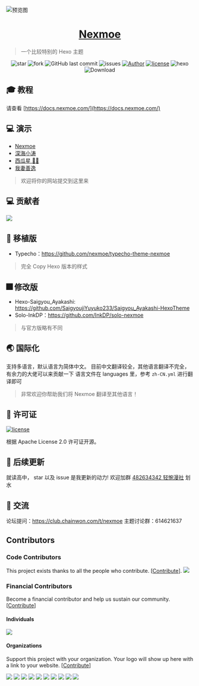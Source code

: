 
![预览图](cover.png)

<h1 align="center"><a href="https://nexmoe.com/hexo-theme-nexmoe.html" target="_blank">Nexmoe</a></h1>

> 一个比较特别的 Hexo 主题

<p align="center">
<img alt="star" src="https://img.shields.io/github/stars/nexmoe/hexo-theme-nexmoe.svg"/>
<img alt="fork" src="https://img.shields.io/github/forks/nexmoe/hexo-theme-nexmoe.svg"/>
<img alt="GitHub last commit" src="https://img.shields.io/github/last-commit/nexmoe/hexo-theme-nexmoe.svg?label=commits">
<img alt="issues" src="https://img.shields.io/github/issues/nexmoe/hexo-theme-nexmoe.svg"/>
<a href="https://nexmoe.com"><img alt="Author" src="https://img.shields.io/badge/author-%E6%8A%98%E5%BD%B1%E8%BD%BB%E6%A2%A6-red.svg"/></a>
<a href="https://github.com/nexmoe/hexo-theme-nexmoe/blob/master/LICENSE"><img alt="license" src="https://img.shields.io/github/license/nexmoe/hexo-theme-nexmoe.svg"/></a>
<img alt="hexo" src="https://img.shields.io/badge/hexo-blue.svg"/>
<img alt="Download" src="https://img.shields.io/badge/download-29.9KB-brightgreen.svg"/>
</p>

## 🎓 教程
请查看 [https://docs.nexmoe.com/](https://docs.nexmoe.com/)

## 💻 演示

- [Nexmoe](https://nexmoe.com/)
- [深海小涛](https://hexo.xtaolink.cn/)
- [西瓜星 🍉✨](https://suikastar.com/)
- [我妻善逸](http://fguby.love/)

> 欢迎将你的网站提交到这里来

## 💻 贡献者

![](https://opencollective.com/hexo-theme-nexmoe/contributors.svg)

## 🎇 移植版
 - Typecho：https://github.com/nexmoe/typecho-theme-nexmoe

> 完全 Copy Hexo 版本的样式

## 🎆 修改版
 - Hexo-Saigyou_Ayakashi: https://github.com/SaigyoujiYuyuko233/Saigyou_Ayakashi-HexoTheme
 - Solo-InkDP：https://github.com/InkDP/solo-nexmoe

> 与官方版略有不同

## 🌏 国际化

支持多语言，默认语言为简体中文。
目前中文翻译较全，其他语言翻译不完全，有余力的大佬可以来贡献一下
语言文件在 languages 里，参考 `zh-CN.yml` 进行翻译即可

> 非常欢迎你帮助我们将 Nexmoe 翻译至其他语言！

## 📄 许可证

<a href="https://github.com/nexmoe/hexo-theme-nexmoe/blob/master/LICENSE"><img alt="license" src="https://img.shields.io/github/license/nexmoe/hexo-theme-nexmoe.svg"/></a>

根据 Apache License 2.0 许可证开源。

## 🍻 后续更新
就读高中，
star 以及 issue 是我更新的动力!
欢迎加群 [482634342 轻惋漫社](https://jq.qq.com/?_wv=1027&k=5CfKHun) 划水

## 💬 交流
论坛提问：https://club.chainwon.com/t/nexmoe
主题讨论群：614621637

## Contributors

### Code Contributors

This project exists thanks to all the people who contribute. [[Contribute](CONTRIBUTING.md)].
<a href="https://github.com/theme-nexmoe/hexo-theme-nexmoe/graphs/contributors"><img src="https://opencollective.com/hexo-theme-nexmoe/contributors.svg?width=890&button=false" /></a>

### Financial Contributors

Become a financial contributor and help us sustain our community. [[Contribute](https://opencollective.com/hexo-theme-nexmoe/contribute)]

#### Individuals

<a href="https://opencollective.com/hexo-theme-nexmoe"><img src="https://opencollective.com/hexo-theme-nexmoe/individuals.svg?width=890"></a>

#### Organizations

Support this project with your organization. Your logo will show up here with a link to your website. [[Contribute](https://opencollective.com/hexo-theme-nexmoe/contribute)]

<a href="https://opencollective.com/hexo-theme-nexmoe/organization/0/website"><img src="https://opencollective.com/hexo-theme-nexmoe/organization/0/avatar.svg"></a>
<a href="https://opencollective.com/hexo-theme-nexmoe/organization/1/website"><img src="https://opencollective.com/hexo-theme-nexmoe/organization/1/avatar.svg"></a>
<a href="https://opencollective.com/hexo-theme-nexmoe/organization/2/website"><img src="https://opencollective.com/hexo-theme-nexmoe/organization/2/avatar.svg"></a>
<a href="https://opencollective.com/hexo-theme-nexmoe/organization/3/website"><img src="https://opencollective.com/hexo-theme-nexmoe/organization/3/avatar.svg"></a>
<a href="https://opencollective.com/hexo-theme-nexmoe/organization/4/website"><img src="https://opencollective.com/hexo-theme-nexmoe/organization/4/avatar.svg"></a>
<a href="https://opencollective.com/hexo-theme-nexmoe/organization/5/website"><img src="https://opencollective.com/hexo-theme-nexmoe/organization/5/avatar.svg"></a>
<a href="https://opencollective.com/hexo-theme-nexmoe/organization/6/website"><img src="https://opencollective.com/hexo-theme-nexmoe/organization/6/avatar.svg"></a>
<a href="https://opencollective.com/hexo-theme-nexmoe/organization/7/website"><img src="https://opencollective.com/hexo-theme-nexmoe/organization/7/avatar.svg"></a>
<a href="https://opencollective.com/hexo-theme-nexmoe/organization/8/website"><img src="https://opencollective.com/hexo-theme-nexmoe/organization/8/avatar.svg"></a>
<a href="https://opencollective.com/hexo-theme-nexmoe/organization/9/website"><img src="https://opencollective.com/hexo-theme-nexmoe/organization/9/avatar.svg"></a>
